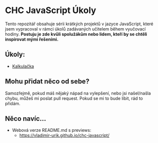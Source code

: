 # CHC JavaScript Úkoly
Tento repozitář obsahuje sérii krátkých projektů v jazyce JavaScript, které jsem vypracoval v rámci úkolů zadávaných učitelem během vyučovací hodiny.
**Postuju je zde kvůli spolužákům nebo lidem, kteří by se chtěli inspirovat mými řešeními.**

## Úkoly:
- [Kalkulačka](./kalkulacka/)

## Mohu přidat něco od sebe?
Samozřejmě, pokud máš nějaký nápad na vylepšení, nebo jsi našel/našla chybu, můžeš mi poslat pull request. Pokud se mi to bude líbit, rád to přidám.

## Něco navíc...
 - Webová verze README.md s previews:
   - https://vladimir-urik.github.io/chc-javascript/
